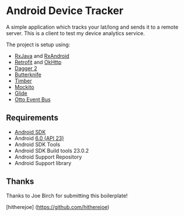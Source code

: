 Android Device Tracker
===================

A simple application which tracks your lat/long and sends it to a remote server. This is a client to test my device analytics service.

The project is setup using:

- [RxJava](https://github.com/ReactiveX/RxJava) and [RxAndroid](https://github.com/ReactiveX/RxAndroid) 
- [Retrofit](http://square.github.io/retrofit/) and [OkHttp](https://github.com/square/okhttp)
- [Dagger 2](http://google.github.io/dagger/)
- [Butterknife](https://github.com/JakeWharton/butterknife)
- [Timber](https://github.com/JakeWharton/timber)
- [Mockito](http://mockito.org/)
- [Glide](https://github.com/bumptech/glide)
- [Otto Event Bus](https://github.com/square/otto)

Requirements
------------

 - [Android SDK](http://developer.android.com/sdk/index.html)
 - Android [6.0 (API 23) ](http://developer.android.com/tools/revisions/platforms.html#6.0)
 - Android SDK Tools
 - Android SDK Build tools 23.0.2
 - Android Support Repository
 - Android Support library

    
Thanks
--------

Thanks to Joe Birch for submitting this boilerplate!

[hitherejoe] (https://github.com/hitherejoe)  
